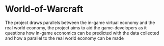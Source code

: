 # World-of-Warcraft
The project draws parallels between the in-game virtual economy and the real world economy, the project aims to aid the game-developers as it questions how in-game economics can be predicted with the data collected and how a parallel to the real world economy can be made
